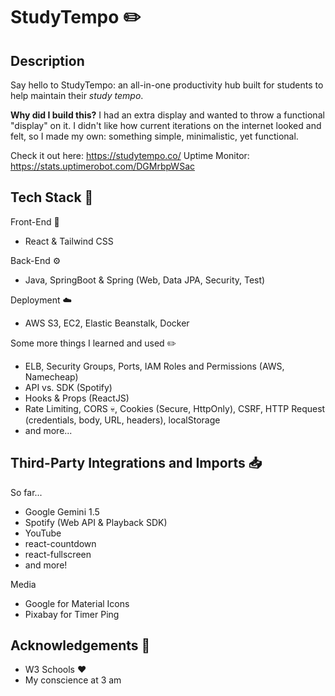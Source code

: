 # StudyTempo ✏️

## Description
Say hello to StudyTempo: an all-in-one productivity hub built for students to help maintain their _study tempo_.

**Why did I build this?** I had an extra display and wanted to throw a functional "display" on it. I didn't like how current iterations on the internet looked and felt, so I made my own:
something simple, minimalistic, yet functional.

Check it out here: https://studytempo.co/ 
Uptime Monitor: https://stats.uptimerobot.com/DGMrbpWSac

## Tech Stack 🥞
Front-End 📲
* React & Tailwind CSS

Back-End ⚙️
* Java, SpringBoot & Spring (Web, Data JPA, Security, Test)

Deployment ☁️
* AWS S3, EC2, Elastic Beanstalk, Docker

Some more things I learned and used ✏️
* ELB, Security Groups, Ports, IAM Roles and Permissions (AWS, Namecheap)
* API vs. SDK (Spotify)
* Hooks & Props (ReactJS)
* Rate Limiting, CORS 💀, Cookies (Secure, HttpOnly), CSRF, HTTP Request (credentials, body, URL, headers), localStorage
* and more...

## Third-Party Integrations and Imports 📥
So far...
* Google Gemini 1.5
* Spotify (Web API & Playback SDK)
* YouTube
* react-countdown
* react-fullscreen
* and more!
  
Media
* Google for Material Icons
* Pixabay for Timer Ping

## Acknowledgements 🙌
* W3 Schools ❤️
* My conscience at 3 am
